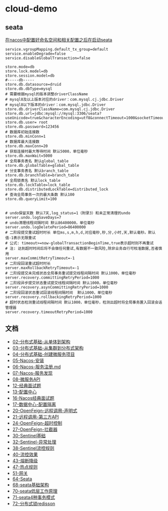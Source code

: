 # cloud-demo

## seata
[在nacos中配置好命名空间和相关配置之后在启动seata](https://seata.apache.org/zh-cn/docs/ops/deploy-by-docker-compose/#nacos-db)
```properties
service.vgroupMapping.default_tx_group=default
service.enableDegrade=false
service.disableGlobalTransaction=false

store.mode=db
store.lock.model=db
store.session.model=db
#-----db-----
store.db.datasource=druid
store.db.dbType=mysql
# 需要根据mysql的版本调整driverClassName
# mysql8及以上版本对应的driver：com.mysql.cj.jdbc.Driver
# mysql8以下版本的driver：com.mysql.jdbc.Driver
store.db.driverClassName=com.mysql.cj.jdbc.Driver
store.db.url=jdbc:mysql://mysql:3306/seata?useUnicode=true&characterEncoding=utf8&connectTimeout=1000&socketTimeout=3000&autoReconnect=true&useSSL=false
store.db.user= root
store.db.password=123456
# 数据库初始连接数
store.db.minConn=1
# 数据库最大连接数
store.db.maxConn=20
# 获取连接时最大等待时间 默认5000，单位毫秒
store.db.maxWait=5000
# 全局事务表名 默认global_table
store.db.globalTable=global_table
# 分支事务表名 默认branch_table
store.db.branchTable=branch_table
# 全局锁表名 默认lock_table
store.db.lockTable=lock_table
store.db.distributedLockTable=distributed_lock
# 查询全局事务一次的最大条数 默认100
store.db.queryLimit=100


# undo保留天数 默认7天,log_status=1（附录3）和未正常清理的undo
server.undo.logSaveDays=7
# undo清理线程间隔时间 默认86400000，单位毫秒
server.undo.logDeletePeriod=86400000
# 二阶段提交重试超时时长 单位ms,s,m,h,d,对应毫秒,秒,分,小时,天,默认毫秒。默认值-1表示无限重试
# 公式: timeout>=now-globalTransactionBeginTime,true表示超时则不再重试
# 注: 达到超时时间后将不会做任何重试,有数据不一致风险,除非业务自行可校准数据,否者慎用
server.maxCommitRetryTimeout=-1
# 二阶段回滚重试超时时长
server.maxRollbackRetryTimeout=-1
# 二阶段提交未完成状态全局事务重试提交线程间隔时间 默认1000，单位毫秒
server.recovery.committingRetryPeriod=1000
# 二阶段异步提交状态重试提交线程间隔时间 默认1000，单位毫秒
server.recovery.asynCommittingRetryPeriod=1000
# 二阶段回滚状态重试回滚线程间隔时间  默认1000，单位毫秒
server.recovery.rollbackingRetryPeriod=1000
# 超时状态检测重试线程间隔时间 默认1000，单位毫秒，检测出超时将全局事务置入回滚会话管理器
server.recovery.timeoutRetryPeriod=1000
```

## 文档
- [02-分布式基础-从单体到架构](doc/notes/02-分布式基础-从单体到架构.md)
- [03-分布式基础-从集群到分布式架构](doc/notes/03-分布式基础-从集群到分布式架构.md)
- [04-分布式基础-创建微服务项目](doc/notes/04-分布式基础-创建微服务项目.md)
- [05-Nacos-安装](doc/notes/05-Nacos-安装.md)
- [06-Nacos-服务注册.md](doc/notes/06-Nacos-服务注册.md)
- [07-Nacos-服务发现](doc/notes/07-Nacos-服务发现.md)
- [08-微服务API](doc/notes/08-微服务API.md)
- [12-经典面试题](doc/notes/12-经典面试题.md)
- [13-配置中心](doc/notes/13-配置中心.md)
- [16-Nacos经典面试题](doc/notes/16-Nacos经典面试题.md)
- [17-数据中心-配置隔离](doc/notes/17-数据中心-配置隔离.md)
- [20-OpenFeign-远程调用-声明式](doc/notes/20-OpenFeign-远程调用-声明式.md)
- [21-远程调用-第三方API](doc/notes/21-远程调用-第三方API.md)
- [24-OpenFeign-超时控制](doc/notes/24-OpenFeign-超时控制.md)
- [27-OpenFeign-拦截器](doc/notes/27-OpenFeign-拦截器.md)
- [30-Sentinel基础](doc/notes/30-Sentinel基础.md)
- [32-Sentinel-异常处理](doc/notes/32-Sentinel-异常处理.md)
- [38-Sentinel流控规则](doc/notes/38-Sentinel流控规则.md)
- [40-流控效果](doc/notes/40-流控效果.md)
- [43-熔断降级](doc/notes/43-熔断降级.md)
- [47-热点规则](doc/notes/47-热点规则.md)
- [51-网关](doc/notes/51-网关.md)
- [64-Seata](doc/notes/64-Seata.md)
- [68-seata基础架构](doc/notes/68-seata基础架构.md)
- [70-seata低层工作原理](doc/notes/70-seata低层工作原理.md)
- [71-seata4种事务模式](doc/notes/71-seata4种事务模式.md)
- [72-分布式锁redisson](doc/notes/72-分布式锁redisson.md)